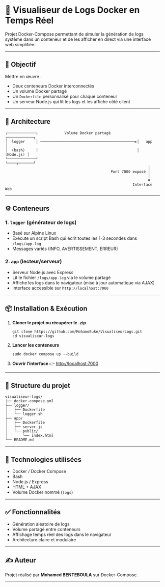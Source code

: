# 🐳 Visualiseur de Logs Docker en Temps Réel

Projet Docker-Compose permettant de simuler la génération de logs système dans un conteneur et 
de les afficher en direct via une interface web simplifiée.

---

## 🎯 Objectif

Mettre en œuvre :
- Deux conteneurs Docker interconnectés
- Un volume Docker partagé
- Un `Dockerfile` personnalisé pour chaque conteneur
- Un serveur Node.js qui lit les logs et les affiche côté client

---

## 🧱 Architecture

```
┌─────────────┐            Volume Docker partagé            ┌────────────┐
│  logger     │ ───────────────────────────────────────────►│   app      │
│  (bash)     │                                             │  (Node.js) │
└─────────────┘                                             └────┬───────┘
                                                                 │
                                                Port 7000 exposé │
                                                                 |
                                                                 ▼
                                                          Interface Web
```

---

## ⚙️ Conteneurs

### 1. `logger` (générateur de logs)
- Basé sur Alpine Linux
- Exécute un script Bash qui écrit toutes les 1-3 secondes dans `/logs/app.log`
- Messages variés (INFO, AVERTISSEMENT, ERREUR)

### 2. `app` (lecteur/serveur)
- Serveur Node.js avec Express
- Lit le fichier `/logs/app.log` via le volume partagé
- Affiche les logs dans le navigateur (mise à jour automatique via AJAX)
- Interface accessible sur `http://localhost:7000`

---

## 📦 Installation & Exécution

1. **Cloner le projet ou récupérer le .zip**
   ```
   git clone https://github.com/MohanoSuke/VisualiseurLogs.git 
   cd visualiseur-logs
   ```

2. **Lancer les conteneurs**
   ```
   sudo docker compose up --build
   ```

3. **Ouvrir l’interface**
   👉 [http://localhost:7000](http://localhost:7000)

---

## 📁 Structure du projet

```
visualiseur-logs/
├── docker-compose.yml
├── logger/
│   ├── Dockerfile
│   └── logger.sh
├── app/
│   ├── Dockerfile
│   ├── server.js
│   └── public/
│       └── index.html
└── README.md
```

---

## 🔗 Technologies utilisées

- Docker / Docker Compose
- Bash
- Node.js / Express
- HTML + AJAX
- Volume Docker nommé (`logs`)

---

## ✅ Fonctionnalités

- Génération aléatoire de logs
- Volume partagé entre conteneurs
- Affichage temps réel des logs dans le navigateur
- Architecture claire et modulaire

---

## ✍️ Auteur

Projet réalisé par **Mohamed BENTEBOULA** sur Docker-Compose.

---
